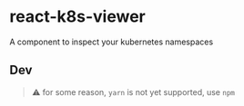 # react-k8s-viewer

A component to inspect your kubernetes namespaces

## Dev

> ⚠ for some reason, `yarn` is not yet supported, use `npm`
